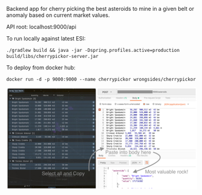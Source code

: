 Backend app for cherry picking the best asteroids to mine in a given belt or anomaly based on current market values.

API root: localhost:9000/api

To run locally against latest ESI: 
``` 
./gradlew build && java -jar -Dspring.profiles.active=production build/libs/cherrypickor-server.jar
```

To deploy from docker hub:
```
docker run -d -p 9000:9000 --name cherrypickor wrongsides/cherrypickor
```

![cherrypickor](cherrypickor.jpg?raw=true)
